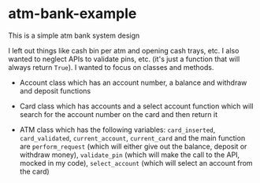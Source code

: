 # atm-bank-example
This is a simple atm bank system design

I left out things like cash bin per atm and opening cash trays, etc. I also wanted to neglect APIs to validate pins, etc. (it's just a function that will always return `True`). I wanted to focus on classes and methods.

- Account class which has an account number, a balance and withdraw and deposit functions

- Card class which has accounts and a select account function which will search for the account number on the card and then return it

- ATM class which has the following variables: `card_inserted`, `card_validated`, `current_account`, `current_card` and the main function are `perform_request` (which will either give out the balance, deposit or withdraw money), `validate_pin` (which will make the call to the API, mocked in my code), `select_account` (which will select an account from the card)

